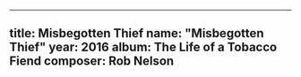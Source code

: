 
---
title: Misbegotten Thief
name: "Misbegotten Thief"
year:  2016
album: The Life of a Tobacco Fiend
composer: Rob Nelson
---
